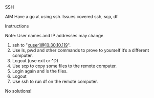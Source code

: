 <!-- JavaScript Bundle with Popper -->
<head>
<script src="https://cdn.jsdelivr.net/npm/bootstrap@5.1.1/dist/js/bootstrap.bundle.min.js" integrity="sha384-/bQdsTh/da6pkI1MST/rWKFNjaCP5gBSY4sEBT38Q/9RBh9AH40zEOg7Hlq2THRZ" crossorigin="anonymous"></script>
<link href="https://cdn.jsdelivr.net/npm/bootstrap@5.1.1/dist/css/bootstrap.min.css" rel="stylesheet" integrity="sha384-F3w7mX95PdgyTmZZMECAngseQB83DfGTowi0iMjiWaeVhAn4FJkqJByhZMI3AhiU" crossorigin="anonymous">
</head>
<body>
  <div class="container">

 
SSH

AIM
Have a go at using ssh.
Issues covered
ssh, scp, df

Instructions

Note: User names and IP addresses may change.

1.	ssh to "xuser1@10.30.10.119". 
2.	Use ls, pwd and other commands to prove to yourself it’s a different computer.
3.	Logout (use exit or ^D)
4.	Use scp to copy some files to the remote computer. 
5.	Login again and ls the files. 
6.	Logout
7.	Use ssh to run df on the remote computer.


No solutions!

 
</div>
</body>
